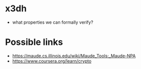 # x3dh

- what properties we can formally verify? 


# Possible links

- https://maude.cs.illinois.edu/wiki/Maude_Tools:_Maude-NPA
- https://www.coursera.org/learn/crypto
